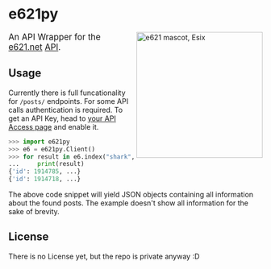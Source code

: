 # e621py

<img src="https://i.imgur.com/BIIQQRI.png" width="250" align="right" alt="e621 mascot, Esix">

<big>An API Wrapper for the [e621.net](https://e621.net) [API](https://e621.net/help/show/api).</big>

## Usage

Currently there is full funcationality for `/posts/` endpoints. For some API
calls authentication is required. To get an API Key, head to
[your API Access page](https://e621.net/user/api_key) and enable it.

```python
>>> import e621py
>>> e6 = e621py.Client()
>>> for result in e6.index("shark", 2):
...     print(result)
{'id': 1914785, ...}
{'id': 1914718, ...}
```

The above code snippet will yield JSON objects containing all information
about the found posts. The example doesn't show all information for the sake
of brevity.

## License

There is no License yet, but the repo is private anyway :D
